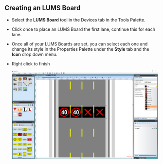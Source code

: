 ## Creating an LUMS Board 

 - Select the **LUMS Board** tool in the Devices tab in the Tools Palette.
 - Click once to place an LUMS Board the first lane, continue this for each lane.
 - Once all of your LUMS Boards are set, you can select each one and change its style in the Properties Palette under the **Style** tab and the **Icon** drop down menu.
 - Right click to finish

    ![LUMS_Board_Properties_Palette](./assets/LUMS_Board_Properties_Palette.png)